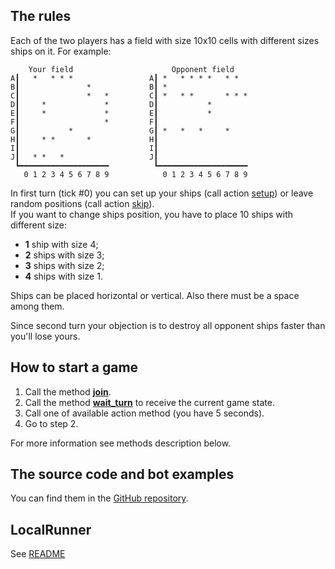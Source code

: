 ## The rules

Each of the two players has a field with size 10x10 cells with different sizes ships on it. For example:

        Your field                      Opponent field
    A┃   *   * * *                 A┃ *   * * * *   * *  
    B┃               *             B┃ *                  
    C┃               *   *         C┃ *   * *       * * *
    D┃     *             *         D┃           *        
    E┃     *             *         E┃           *        
    F┃                   *         F┃                    
    G┃           *                 G┃ *   *   *     *    
    H┃     * *       *             H┃                    
    I┃                             I┃                    
    J┃   * *   *                   J┃                    
     ┗━━━━━━━━━━━━━━━━━━━━          ┗━━━━━━━━━━━━━━━━━━━━
       0 1 2 3 4 5 6 7 8 9            0 1 2 3 4 5 6 7 8 9

In first turn (tick #0) you can set up your ships (call action [setup](#/RPC%20methods/action_setup_v1)) 
or leave random positions (call action [skip](#/RPC%20methods/action_skip_v1)).  
If you want to change ships position, you have to place 10 ships with different size:

* **1** ship with size 4;
* **2** ships with size 3;
* **3** ships with size 2;
* **4** ships with size 1.

Ships can be placed horizontal or vertical. Also there must be a space among them.

Since second turn your objection is to destroy all opponent ships faster than you'll lose yours.

## How to start a game

1. Call the method **[join](#/RPC%20methods/join_v1)**.
2. Call the method **[wait_turn](#/RPC%20methods/wait_turn_v1)** to receive the current game state.
3. Call one of available action method (you have 5 seconds).
4. Go to step 2.

For more information see methods description below.

## The source code and bot examples

You can find them in the [GitHub repository](https://github.com/bot-games/battleships).

## LocalRunner

See [README](https://github.com/bot-games/battleships/tree/master/cmd/localrunner)